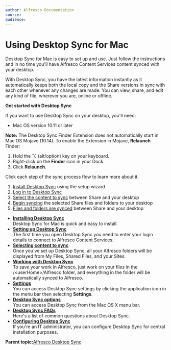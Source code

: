```yaml
---
author: Alfresco Documentation
source: 
audience: 
---
```


# Using Desktop Sync for Mac

Desktop Sync for Mac is easy to set up and use. Just follow the instructions and in no time you'll have Alfresco Content Services content synced with your desktop.

With Desktop Sync, you have the latest information instantly as it automatically keeps both the local copy and the Share versions in sync with each other whenever any changes are made. You can view, share, and edit any kind of file, wherever you are, online or offline.

**Get started with Desktop Sync**

If you want to use Desktop Sync on your desktop, you'll need:

-   Mac OS version 10.11 or later

**Note:** The Desktop Sync Finder Extension does not automatically start in Mac OS Mojave \(10.14\). To enable the Extension in Mojave, **Relaunch** Finder:

1.  Hold the ⌥ \(alt/option\) key on your keyboard.
2.  Right-click on the **Finder** icon in your Dock.
3.  Click **Relaunch**.

Click each step of the sync process flow to learn more about it.

1.  [Install Desktop Sync](../tasks/ds-install-mac.md) using the setup wizard
2.  [Log in to Desktop Sync](../tasks/ds-setup-mac.md)
3.  [Select the content to sync](../tasks/ds-select-sync-mac.md) between Share and your desktop
4.  [Begin syncing](../tasks/ds-select-sync-mac.md#initial) the selected Share files and folders to your desktop
5.  [Files and folders are synced](ds-working-mac.md#icons) between Share and your desktop

-   **[Installing Desktop Sync](../tasks/ds-install-mac.md)**  
Desktop Sync for Mac is quick and easy to install.
-   **[Setting up Desktop Sync](../tasks/ds-setup-mac.md)**  
The first time you open Desktop Sync you need to enter your login details to connect to Alfresco Content Services.
-   **[Selecting content to sync](../tasks/ds-select-sync-mac.md)**  
Once you've set up Desktop Sync, all your Alfresco folders will be displayed from My Files, Shared Files, and your Sites.
-   **[Working with Desktop Sync](../concepts/ds-working-mac.md)**  
To save your work in Alfresco, just work on your files in the /<userHome\>/Alfresco folder, and everything in the folder will be automatically synced to Alfresco.
-   **[Settings](../references/ds-settings-mac.md)**  
You can access Desktop Sync settings by clicking the application icon in the menu bar then selecting **Settings**.
-   **[Desktop Sync options](../references/ds-taskbar-mac.md)**  
You can access Desktop Sync from the Mac OS X menu bar.
-   **[Desktop Sync FAQs](../references/ds-faqs-mac.md)**  
Here's a list of common questions about Desktop Sync.
-   **[Configuring Desktop Sync](../concepts/ds-config-mac.md)**  
If you're an IT administrator, you can configure Desktop Sync for central installation purposes.

**Parent topic:**[Alfresco Desktop Sync](../concepts/ds-overview.md)

